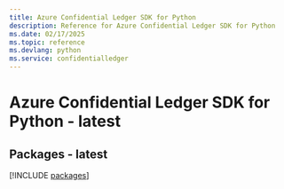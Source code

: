 ```yaml
---
title: Azure Confidential Ledger SDK for Python
description: Reference for Azure Confidential Ledger SDK for Python
ms.date: 02/17/2025
ms.topic: reference
ms.devlang: python
ms.service: confidentialledger
---
```

# Azure Confidential Ledger SDK for Python - latest
## Packages - latest
[!INCLUDE [packages](confidential-ledger-index.md)]